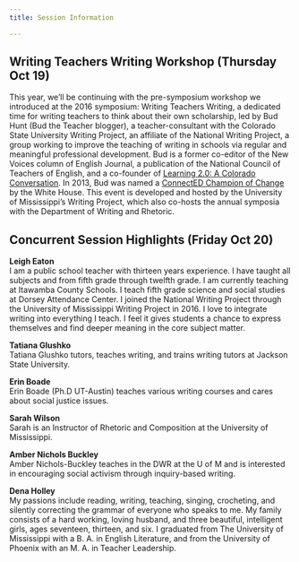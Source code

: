 ```yaml
---
title: Session Information

---
```

## Writing Teachers Writing Workshop (Thursday Oct 19)
This year, we’ll be continuing with the pre-symposium workshop we introduced at the 2016 symposium: Writing Teachers Writing, a dedicated time for writing teachers to think about their own scholarship, led by Bud Hunt (Bud the Teacher blogger), a teacher-consultant with the Colorado State University Writing Project, an affiliate of the National Writing Project, a group working to improve the teaching of writing in schools via regular and meaningful professional development. Bud is a former co-editor of the New Voices column of English Journal, a publication of the National Council of Teachers of English, and a co-founder of [Learning 2.0: A Colorado Conversation](http://colearning.wikispaces.com/). In 2013, Bud was named a [ConnectED Champion of Change](http://www.whitehouse.gov/champions/connected/bud-hunt) by the White House. This event is developed and hosted by the University of Mississippi’s Writing Project, which also co-hosts the annual symposia with the Department of Writing and Rhetoric.

## Concurrent Session Highlights (Friday Oct 20) 
**Leigh Eaton**  
I am a public school teacher with thirteen years experience. I have taught all subjects and from fifth grade through twelfth grade. I am currently teaching at Itawamba County Schools. I teach fifth grade science and social studies at Dorsey Attendance Center. I joined the National Writing Project through the University of Mississippi Writing Project in 2016. I love to integrate writing into everything I teach. I feel it gives students a chance to express themselves and find deeper meaning in the core subject matter.

**Tatiana Glushko**  
Tatiana Glushko tutors, teaches writing, and trains writing tutors at Jackson State University.

**Erin Boade**  
Erin Boade (Ph.D UT-Austin) teaches various writing courses and cares about social justice issues.

**Sarah Wilson**   
Sarah is an Instructor of Rhetoric and Composition at the University of Mississippi.

**Amber Nichols Buckley**  
Amber Nichols-Buckley teaches in the DWR at the U of M and is interested in encouraging social activism through inquiry-based writing.

**Dena Holley**  
My passions include reading, writing, teaching, singing, crocheting, and silently correcting the grammar of everyone who speaks to me. My family consists of a hard working, loving husband, and three beautiful, intelligent girls, ages seventeen, thirteen, and six. I graduated from The University of Mississippi with a B. A. in English Literature, and from the University of Phoenix with an M. A. in Teacher Leadership. 
